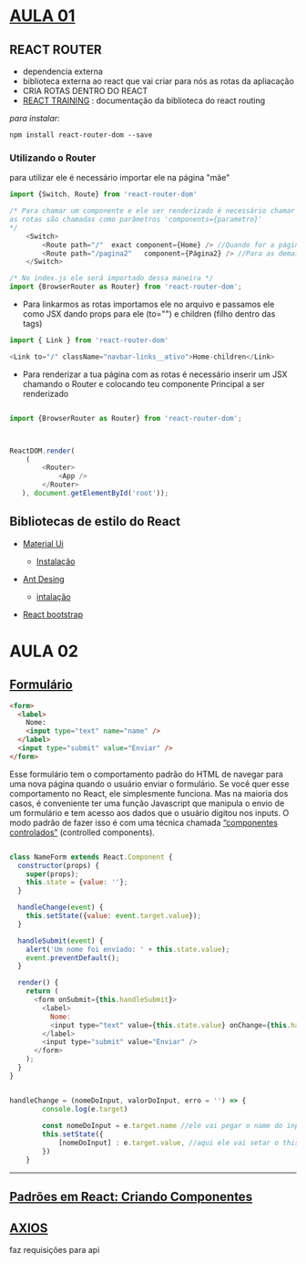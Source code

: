 # [AULA 01](https://github.com/myrmanso/reprograma-react/tree/master/semana_02/aula_01/my-app)


## REACT ROUTER

* dependencia externa 
* biblioteca externa ao react que vai criar para nós as rotas da apliacação
* CRIA ROTAS DENTRO DO REACT
* [REACT TRAINING](https://reacttraining.com/react-router/web/guides/quick-start) : documentação da biblioteca do react routing


_para instalar:_

```
npm install react-router-dom --save
```


### Utilizando o Router

para utilizar ele é necessário importar ele na página "mãe"

```javascript
import {Switch, Route} from 'react-router-dom'

/* Para chamar um componente e ele ser renderizado é necessário chamar assim: 
as rotas são chamadas como parâmetros 'components={parametro}'
*/
	<Switch>
		<Route path="/"  exact component={Home} /> //Quando for a página index é preciso colocar 'exact' que é exatamente aquele texto
		<Route path="/pagina2"   component={Página2} /> //Para as demais páginas 
	</Switch>

/* No index.js ele será importado dessa maneira */
import {BrowserRouter as Router} from 'react-router-dom';
```


* Para linkarmos as rotas 
importamos ele no arquivo e passamos ele como JSX dando props para ele (to="") e children (filho dentro das tags)
```javascript
import { Link } from 'react-router-dom'

<Link to="/" className="navbar-links__ativo">Home-children</Link>
```

* Para renderizar a tua página com as rotas é necessário inserir um JSX chamando o Router e colocando teu componente Principal a ser renderizado

```javascript 

import {BrowserRouter as Router} from 'react-router-dom';



ReactDOM.render(
    (
        <Router>
            <App />
        </Router>
   ), document.getElementById('root'));
```


## Bibliotecas de estilo do React

* [Material Ui](https://material-ui.com/pt/)
	* [Instalação](https://www.npmjs.com/package/@material-ui/core)

* [Ant Desing](https://ant.design/)
	* [intalação](https://ant.design/docs/react/introduce) 

* [React bootstrap](https://react-bootstrap.github.io/getting-started/introduction/)

# AULA 02

## [Formulário](https://pt-br.reactjs.org/docs/forms.html#___gatsby)


```html
<form>
  <label>
    Nome:
    <input type="text" name="name" />
  </label>
  <input type="submit" value="Enviar" />
</form>
```
Esse formulário tem o comportamento padrão do HTML de navegar para uma nova página quando o usuário enviar o formulário. Se você quer esse comportamento no React, ele simplesmente funciona. Mas na maioria dos casos, é conveniente ter uma função Javascript que manipula o envio de um formulário e tem acesso aos dados que o usuário digitou nos inputs. O modo padrão de fazer isso é com uma técnica chamada [“componentes controlados”](https://pt-br.reactjs.org/docs/forms.html#controlled-components) (controlled components).

```javascript

class NameForm extends React.Component {
  constructor(props) {
    super(props);
    this.state = {value: ''};
  }

  handleChange(event) {
    this.setState({value: event.target.value});
  }

  handleSubmit(event) {
    alert('Um nome foi enviado: ' + this.state.value);
    event.preventDefault();
  }

  render() {
    return (
      <form onSubmit={this.handleSubmit}>
        <label>
          Nome:
          <input type="text" value={this.state.value} onChange={this.handleChange} />
        </label>
        <input type="submit" value="Enviar" />
      </form>
    );
  }
}

```

```js

handleChange = (nomeDoInput, valorDoInput, erro = '') => {
        console.log(e.target)
        
        const nomeDoInput = e.target.name //ele vai pegar o name do input
        this.setState({
            [nomeDoInput] : e.target.value, //aqui ele vai setar o this.state.valor para o nome do input, dessa forma se o nome do input for nomeSobrenome o this.state.nomeSobrenome : e.target.value
        })
    }

```

<hr>

## [Padrões em React: Criando Componentes](https://medium.com/@oieduardorabelo/padr%C3%B5es-em-react-criando-componentes-d35422034d75)


## [AXIOS](https://www.npmjs.com/package/axios)
faz requisições para api 

